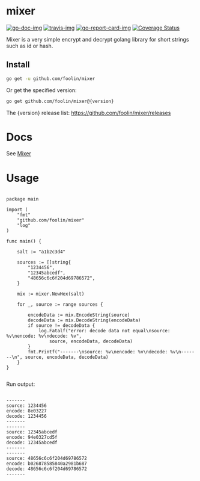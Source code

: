 # mixer

[![go-doc-img]][go-doc] [![travis-img]][travis] [![go-report-card-img]][go-report-card] [![Coverage Status][cov-img]][cov]


Mixer is a very simple encrypt and decrypt golang library for short strings such as id or hash.


## Install

```bash
go get -u github.com/foolin/mixer
```

Or get the specified version:
```bash
go get github.com/foolin/mixer@{version}
```
The {version} release list: <https://github.com/foolin/mixer/releases>


# Docs

See [Mixer](https://pkg.go.dev/github.com/foolin/mixer)

# Usage


```golang

package main

import (
	"fmt"
	"github.com/foolin/mixer"
	"log"
)

func main() {

	salt := "a1b2c3d4"

	sources := []string{
		"1234456",
		"12345abcedf",
		"48656c6c6f204d69786572",
	}

	mix := mixer.NewHex(salt)

	for _, source := range sources {

		encodeData := mix.EncodeString(source)
		decodeData := mix.DecodeString(encodeData)
		if source != decodeData {
			log.Fatalf("error: decode data not equal\nsource: %v\nencode: %v\ndecode: %v",
				source, encodeData, decodeData)
		}
		fmt.Printf("-------\nsource: %v\nencode: %v\ndecode: %v\n-------\n", source, encodeData, decodeData)
	}
}


```

Run output:
```

-------
source: 1234456
encode: 8e03227
decode: 1234456
-------
-------
source: 12345abcedf
encode: 94e0327cd5f
decode: 12345abcedf
-------
-------
source: 48656c6c6f204d69786572
encode: b026878585840a2981b687
decode: 48656c6c6f204d69786572
-------

```

[go-doc]: https://pkg.go.dev/github.com/foolin/mixer
[go-doc-img]: https://godoc.org/github.com/foolin/mixer?status.svg
[travis]: https://travis-ci.org/foolin/mixer
[travis-img]: https://travis-ci.org/foolin/mixer.svg?branch=master
[go-report-card]: https://goreportcard.com/report/github.com/foolin/mixer
[go-report-card-img]: https://goreportcard.com/badge/github.com/foolin/mixer
[cov-img]: https://codecov.io/gh/foolin/mixer/branch/master/graph/badge.svg
[cov]: https://codecov.io/gh/foolin/mixer